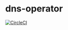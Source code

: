# dns-operator

[![CircleCI](https://circleci.com/gh/nicolerenee/dns-operator.svg?style=svg)](https://circleci.com/gh/nicolerenee/dns-operator)
